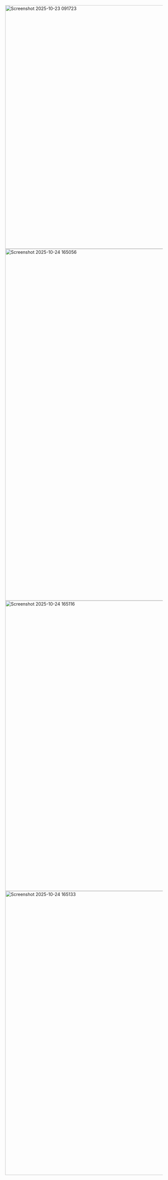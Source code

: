 <img width="1036" height="777" alt="Screenshot 2025-10-23 091723" src="https://github.com/user-attachments/assets/123ceb10-b554-4a44-a2f4-c3584e7e081e" />
<img width="2527" height="1122" alt="Screenshot 2025-10-24 165056" src="https://github.com/user-attachments/assets/dba95897-54a4-45eb-a05e-0b8190147d95" />
<img width="1357" height="926" alt="Screenshot 2025-10-24 165116" src="https://github.com/user-attachments/assets/960eacfc-b211-4d2e-806d-2fb21e4ce1d2" />
<img width="2528" height="906" alt="Screenshot 2025-10-24 165133" src="https://github.com/user-attachments/assets/76d3e106-5c9d-4be1-949f-3a2e6804149b" />
